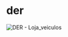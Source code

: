 # der
![DER - Loja_veiculos](https://github.com/opaemerson/der/assets/133929221/3e67144e-8113-4e33-b10d-6300dc7da985)
